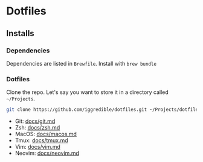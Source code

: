 # Dotfiles

## Installs

### Dependencies

Dependencies are listed in `Brewfile`. Install with `brew bundle`

### Dotfiles

Clone the repo. Let's say you want to store it in a directory called `~/Projects`.

```bash
git clone https://github.com/iggredible/dotfiles.git ~/Projects/dotfiles
```

- Git: [docs/git.md](docs/git.md)
- Zsh: [docs/zsh.md](docs/zsh.md)
- MacOS: [docs/macos.md](docs/macos.md)
- Tmux: [docs/tmux.md](docs/tmux.md)
- Vim: [docs/vim.md](docs/vim.md)
- Neovim: [docs/neovim.md](docs/neovim.md)

